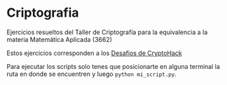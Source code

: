 # Criptografia
Ejercicios resueltos del Taller de Criptografía para la equivalencia a la materia Matemática Aplicada (3662)

Estos ejercicios corresponden a los [Desafios de CryptoHack](https://cryptohack.org/challenges/)

Para ejecutar los scripts solo tenes que posicionarte en alguna terminal la ruta en donde se encuentren y luego `python mi_script.py`.
